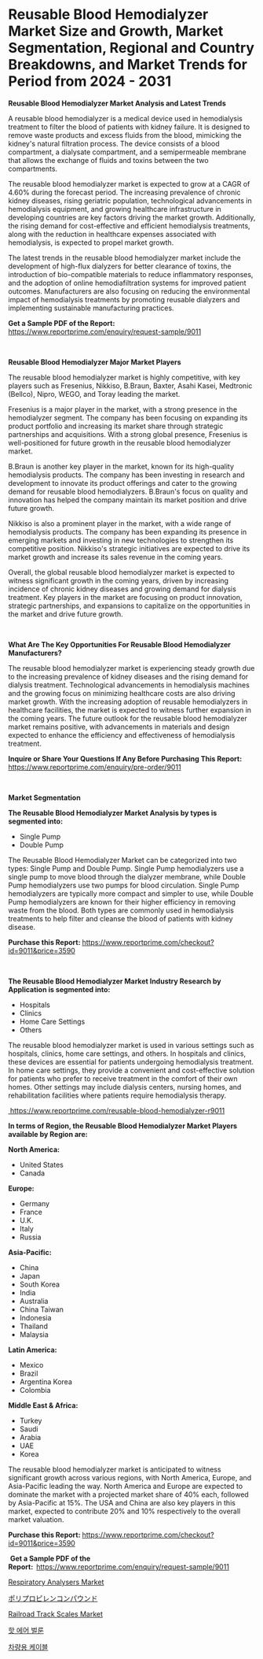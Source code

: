 <p><h1>Reusable Blood Hemodialyzer Market Size and Growth, Market Segmentation, Regional and Country Breakdowns, and Market Trends for Period from 2024 -  2031</h1></p><p><strong>Reusable Blood Hemodialyzer Market Analysis and Latest Trends</strong></p>
<p><p>A reusable blood hemodialyzer is a medical device used in hemodialysis treatment to filter the blood of patients with kidney failure. It is designed to remove waste products and excess fluids from the blood, mimicking the kidney's natural filtration process. The device consists of a blood compartment, a dialysate compartment, and a semipermeable membrane that allows the exchange of fluids and toxins between the two compartments.</p><p>The reusable blood hemodialyzer market is expected to grow at a CAGR of 4.60% during the forecast period. The increasing prevalence of chronic kidney diseases, rising geriatric population, technological advancements in hemodialysis equipment, and growing healthcare infrastructure in developing countries are key factors driving the market growth. Additionally, the rising demand for cost-effective and efficient hemodialysis treatments, along with the reduction in healthcare expenses associated with hemodialysis, is expected to propel market growth.</p><p>The latest trends in the reusable blood hemodialyzer market include the development of high-flux dialyzers for better clearance of toxins, the introduction of bio-compatible materials to reduce inflammatory responses, and the adoption of online hemodiafiltration systems for improved patient outcomes. Manufacturers are also focusing on reducing the environmental impact of hemodialysis treatments by promoting reusable dialyzers and implementing sustainable manufacturing practices.</p></p>
<p><strong>Get a Sample PDF of the Report:&nbsp;</strong> <a href="https://www.reportprime.com/enquiry/request-sample/9011">https://www.reportprime.com/enquiry/request-sample/9011</a></p>
<p>&nbsp;</p>
<p><strong>Reusable Blood Hemodialyzer Major Market Players</strong></p>
<p><p>The reusable blood hemodialyzer market is highly competitive, with key players such as Fresenius, Nikkiso, B.Braun, Baxter, Asahi Kasei, Medtronic (Bellco), Nipro, WEGO, and Toray leading the market. </p><p>Fresenius is a major player in the market, with a strong presence in the hemodialyzer segment. The company has been focusing on expanding its product portfolio and increasing its market share through strategic partnerships and acquisitions. With a strong global presence, Fresenius is well-positioned for future growth in the reusable blood hemodialyzer market.</p><p>B.Braun is another key player in the market, known for its high-quality hemodialysis products. The company has been investing in research and development to innovate its product offerings and cater to the growing demand for reusable blood hemodialyzers. B.Braun's focus on quality and innovation has helped the company maintain its market position and drive future growth.</p><p>Nikkiso is also a prominent player in the market, with a wide range of hemodialysis products. The company has been expanding its presence in emerging markets and investing in new technologies to strengthen its competitive position. Nikkiso's strategic initiatives are expected to drive its market growth and increase its sales revenue in the coming years.</p><p>Overall, the global reusable blood hemodialyzer market is expected to witness significant growth in the coming years, driven by increasing incidence of chronic kidney diseases and growing demand for dialysis treatment. Key players in the market are focusing on product innovation, strategic partnerships, and expansions to capitalize on the opportunities in the market and drive future growth.</p></p>
<p>&nbsp;</p>
<p><strong>What Are The Key Opportunities For Reusable Blood Hemodialyzer Manufacturers?</strong></p>
<p><p>The reusable blood hemodialyzer market is experiencing steady growth due to the increasing prevalence of kidney diseases and the rising demand for dialysis treatment. Technological advancements in hemodialysis machines and the growing focus on minimizing healthcare costs are also driving market growth. With the increasing adoption of reusable hemodialyzers in healthcare facilities, the market is expected to witness further expansion in the coming years. The future outlook for the reusable blood hemodialyzer market remains positive, with advancements in materials and design expected to enhance the efficiency and effectiveness of hemodialysis treatment.</p></p>
<p><strong>Inquire or Share Your Questions If Any Before Purchasing This Report:</strong> <a href="https://www.reportprime.com/enquiry/pre-order/9011">https://www.reportprime.com/enquiry/pre-order/9011</a></p>
<p>&nbsp;</p>
<p><strong>Market Segmentation</strong></p>
<p><strong>The Reusable Blood Hemodialyzer Market Analysis by types is segmented into:</strong></p>
<p><ul><li>Single Pump</li><li>Double Pump</li></ul></p>
<p><p>The Reusable Blood Hemodialyzer Market can be categorized into two types: Single Pump and Double Pump. Single Pump hemodialyzers use a single pump to move blood through the dialyzer membrane, while Double Pump hemodialyzers use two pumps for blood circulation. Single Pump hemodialyzers are typically more compact and simpler to use, while Double Pump hemodialyzers are known for their higher efficiency in removing waste from the blood. Both types are commonly used in hemodialysis treatments to help filter and cleanse the blood of patients with kidney disease.</p></p>
<p><strong>Purchase this Report:&nbsp;</strong><a href="https://www.reportprime.com/checkout?id=9011&price=3590">https://www.reportprime.com/checkout?id=9011&price=3590</a></p>
<p>&nbsp;</p>
<p><strong>The Reusable Blood Hemodialyzer Market Industry Research by Application is segmented into:</strong></p>
<p><ul><li>Hospitals</li><li>Clinics</li><li>Home Care Settings</li><li>Others</li></ul></p>
<p><p>The reusable blood hemodialyzer market is used in various settings such as hospitals, clinics, home care settings, and others. In hospitals and clinics, these devices are essential for patients undergoing hemodialysis treatment. In home care settings, they provide a convenient and cost-effective solution for patients who prefer to receive treatment in the comfort of their own homes. Other settings may include dialysis centers, nursing homes, and rehabilitation facilities where patients require hemodialysis therapy.</p></p>
<p><a href="https://www.reportprime.com/reusable-blood-hemodialyzer-r9011">&nbsp;https://www.reportprime.com/reusable-blood-hemodialyzer-r9011</a></p>
<p><strong>In terms of Region, the Reusable Blood Hemodialyzer Market Players available by Region are:</strong></p>
<p>
    <p> <strong> North America: </strong>
        <ul>
            <li>United States</li>
            <li>Canada</li>
        </ul>
        </p> 
    <p> <strong> Europe: </strong>
        <ul>
            <li>Germany</li>
            <li>France</li>
            <li>U.K.</li>
            <li>Italy</li>
            <li>Russia</li>
        </ul>
        </p> 
    <p> <strong> Asia-Pacific: </strong>
        <ul>
            <li>China</li>
            <li>Japan</li>
            <li>South Korea</li>
            <li>India</li>
            <li>Australia</li>
            <li>China Taiwan</li>
            <li>Indonesia</li>
            <li>Thailand</li>
            <li>Malaysia</li>
        </ul>
        </p> 
    <p> <strong> Latin America: </strong>
        <ul>
            <li>Mexico</li>
            <li>Brazil</li>
            <li>Argentina Korea</li>
            <li>Colombia</li>
        </ul>
        </p> 
    <p> <strong> Middle East & Africa: </strong>
        <ul>
            <li>Turkey</li>
            <li>Saudi</li>
            <li>Arabia</li>
            <li>UAE</li>
            <li>Korea</li>
        </ul>
    </p>
    </p>
<p><p>The reusable blood hemodialyzer market is anticipated to witness significant growth across various regions, with North America, Europe, and Asia-Pacific leading the way. North America and Europe are expected to dominate the market with a projected market share of 40% each, followed by Asia-Pacific at 15%. The USA and China are also key players in this market, expected to contribute 20% and 10% respectively to the overall market valuation.</p></p>
<p><strong>Purchase this Report: </strong><a href="https://www.reportprime.com/checkout?id=9011&price=3590">https://www.reportprime.com/checkout?id=9011&price=3590</a></p>
<p>&nbsp;<strong>Get a Sample PDF of the Report:&nbsp;&nbsp;</strong><a href="https://www.reportprime.com/enquiry/request-sample/9011">https://www.reportprime.com/enquiry/request-sample/9011</a></p>
<p><strong></strong></p>
<p><p><a href="https://github.com/jerrycopelandthomaswsqd8q/Market-Research-Report-List-2/blob/main/respiratory-analysers-market.md">Respiratory Analysers Market</a></p><p><a href="https://github.com/hilmi-2a/Market-Research-Report-List-1/blob/main/766736923301.md">ポリプロピレンコンパウンド</a></p><p><a href="https://issuu.com/reportprime-2/docs/railroad-track-scales-market-size-2030.pptx">Railroad Track Scales Market</a></p><p><a href="https://github.com/BrettWeberrt8767765/Market-Research-Report-List-1/blob/main/695520021220.md">핫 에어 벌룬</a></p><p><a href="https://github.com/nuekbpymrrz5/Market-Research-Report-List-1/blob/main/125528521219.md">차량용 케이블</a></p></p>